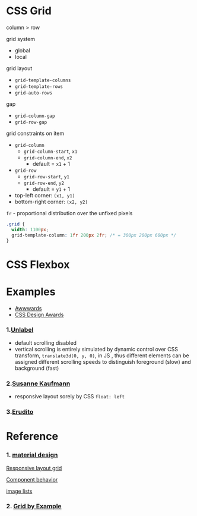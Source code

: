 # CSS Grid

column > row

grid system
- global
- local

grid layout
- `grid-template-columns`
- `grid-template-rows`
- `grid-auto-rows`

gap
- `grid-column-gap`
- `grid-row-gap`

grid constraints on item
- `grid-column`
  - `grid-column-start`, `x1`
  - `grid-column-end`, `x2`
    - default = `x1` + 1
- `grid-row`
  - `grid-row-start`, `y1`
  - `grid-row-end`, `y2`
    - default = `y1` + 1
- top-left corner: `(x1, y1)`
- bottom-right corner: `(x2, y2)`

`fr` - proportional distribution over the unfixed pixels
```css
.grid {
  width: 1100px;
  grid-template-column: 1fr 200px 2fr; /* = 300px 200px 600px */
}
```

# CSS Flexbox

# Examples

- [Awwwards](https://www.awwwards.com/)
- [CSS Design Awards](https://www.cssdesignawards.com/)

### 1.[Unlabel](https://unlabel.us/)

- default scrolling disabled
- vertical scrolling is entirely simulated by dynamic control over CSS transform, `translate3d(0, y, 0)`, in JS
, thus different elements can be assigned different scrolling speeds to distinguish foreground (slow) and background (fast)

### 2.[Susanne Kaufmann](https://www.susannekaufmann.com/en)

- responsive layout sorely by CSS `float: left`

### 3.[Erudito](https://erudi.to/)

# Reference

### 1. [material design](https://material.io/design/)

[Responsive layout grid](https://material.io/design/layout/responsive-layout-grid.html#columns-gutters-margins)

[Component behavior](https://material.io/design/layout/component-behavior.html#)

[image lists](https://material.io/design/components/image-lists.html)

### 2. [Grid by Example](https://gridbyexample.com/examples/)

